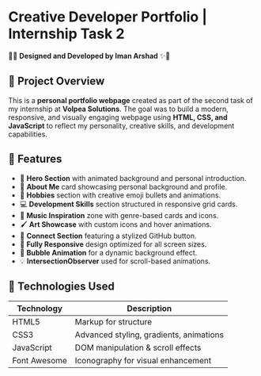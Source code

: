 # Creative Developer Portfolio | Internship Task 2

🎨✨ **Designed and Developed by Iman Arshad** ✨🎨

## 📌 Project Overview

This is a **personal portfolio webpage** created as part of the second task of my internship at **Volpea Solutions**. The goal was to build a modern, responsive, and visually engaging webpage using **HTML, CSS, and JavaScript** to reflect my personality, creative skills, and development capabilities.

## 🌟 Features

- 🎯 **Hero Section** with animated background and personal introduction.
- 👤 **About Me** card showcasing personal background and profile.
- 🎨 **Hobbies** section with creative emoji bullets and animations.
- 💻 **Development Skills** section structured in responsive grid cards.
- 🎵 **Music Inspiration** zone with genre-based cards and icons.
- 🖌️ **Art Showcase** with custom icons and hover animations.
- 🔗 **Connect Section** featuring a stylized GitHub button.
- 📱 **Fully Responsive** design optimized for all screen sizes.
- 🌌 **Bubble Animation** for a dynamic background effect.
- 💡 **IntersectionObserver** used for scroll-based animations.
  
## 🧰 Technologies Used

| Technology   | Description                         |
|--------------|-------------------------------------|
| HTML5        | Markup for structure                |
| CSS3         | Advanced styling, gradients, animations |
| JavaScript   | DOM manipulation & scroll effects   |
| Font Awesome | Iconography for visual enhancement  |


